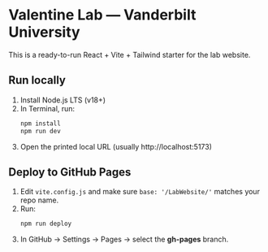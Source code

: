 # Valentine Lab — Vanderbilt University

This is a ready-to-run React + Vite + Tailwind starter for the lab website.

## Run locally
1. Install Node.js LTS (v18+)
2. In Terminal, run:
   ```bash
   npm install
   npm run dev
   ```
3. Open the printed local URL (usually http://localhost:5173)

## Deploy to GitHub Pages
1. Edit `vite.config.js` and make sure `base: '/LabWebsite/'` matches your repo name.
2. Run:
   ```bash
   npm run deploy
   ```
3. In GitHub → Settings → Pages → select the **gh-pages** branch.
